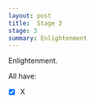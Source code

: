 ```yaml
---
layout: post
title:  Stage 3
stage: 3
summary: Enlightenment
---
```


Enlightenment.

All have:
 - [x] X
